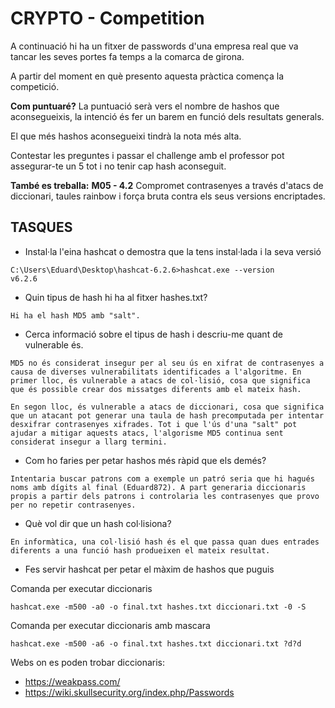 # CRYPTO - Competition

A continuació hi ha un fitxer de passwords d'una empresa real que va tancar les seves portes fa temps a la comarca de girona. 

A partir del moment en què presento aquesta pràctica comença la competició. 

**Com puntuaré?**
La puntuació serà vers el nombre de hashos que aconsegueixis, la intenció és fer un barem en funció dels resultats generals. 

El que més hashos aconsegueixi tindrà la nota més alta. 

Contestar les preguntes i passar el challenge amb el professor pot assegurar-te un 5 tot i no tenir cap hash aconseguit.  

**També es treballa:**
**M05 - 4.2** Compromet contrasenyes a través d'atacs de diccionari, taules rainbow i força bruta contra els seus versions encriptades.

## TASQUES

- Instal·la l'eina hashcat o demostra que la tens instal·lada i la seva versió

```
C:\Users\Eduard\Desktop\hashcat-6.2.6>hashcat.exe --version
v6.2.6
```

- Quin tipus de hash hi ha al fitxer hashes.txt?
```
Hi ha el hash MD5 amb "salt". 
```
- Cerca informació sobre el tipus de hash i descriu-me quant de vulnerable és.
```
MD5 no és considerat insegur per al seu ús en xifrat de contrasenyes a causa de diverses vulnerabilitats identificades a l'algoritme. En primer lloc, és vulnerable a atacs de col·lisió, cosa que significa que és possible crear dos missatges diferents amb el mateix hash. 

En segon lloc, és vulnerable a atacs de diccionari, cosa que significa que un atacant pot generar una taula de hash precomputada per intentar desxifrar contrasenyes xifrades. Tot i que l'ús d'una "salt" pot ajudar a mitigar aquests atacs, l'algorisme MD5 continua sent considerat insegur a llarg termini.
```
- Com ho faries per petar hashos més ràpid que els demés?
```
Intentaria buscar patrons com a exemple un patró seria que hi hagués noms amb dígits al final (Eduard872). A part generaria diccionaris propis a partir dels patrons i controlaria les contrasenyes que provo per no repetir contrasenyes.
```
- Què vol dir que un hash col·lisiona?
```
En informàtica, una col·lisió hash és el que passa quan dues entrades diferents a una funció hash produeixen el mateix resultat.
```
- Fes servir hashcat per petar el màxim de hashos que puguis

Comanda per executar diccionaris

```
hashcat.exe -m500 -a0 -o final.txt hashes.txt diccionari.txt -0 -S
```

Comanda per executar diccionaris amb mascara

```
hashcat.exe -m500 -a6 -o final.txt hashes.txt diccionari.txt ?d?d
```

Webs on es poden trobar diccionaris:

- https://weakpass.com/
- https://wiki.skullsecurity.org/index.php/Passwords
 

